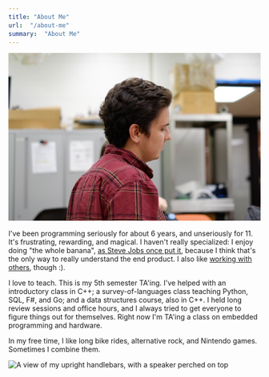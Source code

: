 ```yaml
---
title: "About Me"
url:  "/about-me"
summary:  "About Me"
---
```


![A profile image of me from 2024](me.png)

I've been programming seriously for about 6 years, and unseriously for 11. It's frustrating, rewarding, and magical. I haven't really specialized: I enjoy doing "the whole banana", [as Steve Jobs once put it](https://youtu.be/wvhW8cp15tk?si=4e90tnhFE73BHlq1&t=5016), because I think that's the only way to really understand the end product. I also like [working with others](projects#nullability-in-oohttpsgithubcomolympicenenullability-in-oo), though :).

<!--- TODO: Link "working with others" to any projects I've done that have involved working with others. --->

I love to teach. This is my 5th semester TA'ing. I've helped with an introductory class in C++; a survey-of-languages class teaching Python, SQL, F#, and Go; and a data structures course, also in C++. I held long review sessions and office hours, and I always tried to get everyone to figure things out for themselves. Right now I'm TA'ing a class on embedded programming and hardware.


<!--- For the intro class, I was still figuring out how to teach at all. For the survey class, I had to work with a shifting curriculum and an unhelpful professor; and I also needed to brush up on all those languages (which I only sort-of knew). For data structures, it was a real shift going back to teaching freshmen, and I needed patience - both with the students and with all those lovely [template](https://en.wikipedia.org/wiki/Template_(C%2B%2B)) errors. --->

In my free time, I like long bike rides, alternative rock, and Nintendo games. Sometimes I combine them.

![A view of my upright handlebars, with a speaker perched on top](biking.png)